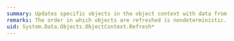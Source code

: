 ```yaml
---
summary: Updates specific objects in the object context with data from the data source.
remarks: The order in which objects are refreshed is nondeterministic.
uid: System.Data.Objects.ObjectContext.Refresh*
---
```

